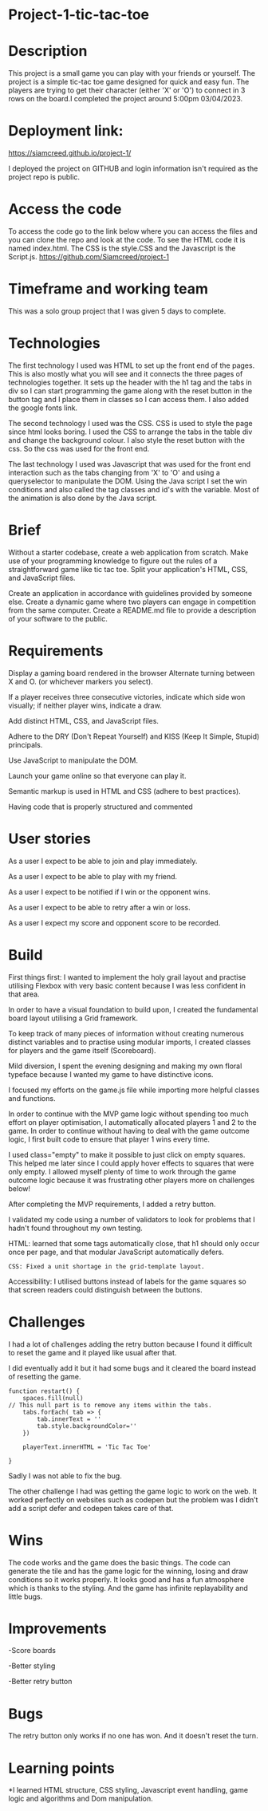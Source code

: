 # Project-1-tic-tac-toe

# Description

This project is a small game you can play with your friends or yourself. The project is a simple tic-tac toe game designed for quick and easy fun. The players are trying to get their character (either 'X' or 'O') to connect in 3 rows on the board.I completed the project around 5:00pm 03/04/2023. 

# Deployment link:

https://siamcreed.github.io/project-1/

I deployed the project on GITHUB and login information isn't required as the project repo is public.

# Access the code

To access the code go to the link below where you can access the files and you can clone the repo and look at the code. To see the HTML code it is named index.html. The CSS is the style.CSS and the Javascript is the Script.js.
https://github.com/Siamcreed/project-1 


# Timeframe and working team
 This was a solo group project that I was given 5 days to complete.

# Technologies 
The first technology I used was HTML to set up the front end of the pages. This is also mostly what you will see and it connects the three pages of technologies together. It sets up the header with the h1 tag and the tabs in div so I can start programming the game along with the reset button in the button tag and I place them in classes so I can access them. I also added the google fonts link.

The second technology I used was the CSS. CSS is used to style the page since html looks boring. I used the CSS to arrange the tabs in the table div and change the background colour. I also style the reset button with the css. So the css was used for the front end.

The last technology I used was Javascript that was used for the front end interaction such as the tabs changing from 'X' to 'O' and using a queryselector to manipulate the DOM. Using the Java script I set the win conditions and also called the tag classes and id's with the variable. Most of the animation is also done by the Java script.

# Brief
Without a starter codebase, create a web application from scratch.
Make use of your programming knowledge to figure out the rules of a straightforward game like tic tac toe.
Split your application's HTML, CSS, and JavaScript files.

Create an application in accordance with guidelines provided by someone else.
Create a dynamic game where two players can engage in competition from the same computer.
Create a README.md file to provide a description of your software to the public.


# Requirements
Display a gaming board rendered in the browser
Alternate turning between X and O. (or whichever markers you select).

If a player receives three consecutive victories, indicate which side won visually; if neither player wins, indicate a draw.

Add distinct HTML, CSS, and JavaScript files.

Adhere to the DRY (Don't Repeat Yourself) and KISS (Keep It Simple, Stupid) principals.

Use JavaScript to manipulate the DOM.

Launch your game online so that everyone can play it.

Semantic markup is used in HTML and CSS (adhere to best practices).

Having code that is properly structured and commented


# User stories

As a user I expect to be able to join and play immediately.

As a user I expect to be able to play with my friend.

As a user I expect to be notified if I win or the opponent wins.

As a user I expect to be able to retry after a win or loss.

As a user I expect my score and opponent score to be recorded.

# Build
 
First things first: I wanted to implement the holy grail layout and practise utilising Flexbox with very basic content because I was less confident in that area. 

In order to have a visual foundation to build upon, I created the fundamental board layout utilising a Grid framework. 

To keep track of many pieces of information without creating numerous distinct variables and to practise using modular imports, I created classes for players and the game itself (Scoreboard).

 Mild diversion, I spent the evening designing and making my own floral typeface because I wanted my game to have distinctive icons.
 
  I focused my efforts on the game.js file while importing more helpful classes and functions. 

In order to continue with the MVP game logic without spending too much effort on player optimisation, I automatically allocated players 1 and 2 to the game. In order to continue without having to deal with the game outcome logic, I first built code to ensure that player 1 wins every time. 

I used class="empty" to make it possible to just click on empty squares. This helped me later since I could apply hover effects to squares that were only empty. I allowed myself plenty of time to work through the game outcome logic because it was frustrating other players more on challenges below!

 After completing the MVP requirements, I added a retry button.
 
  I validated my code using a number of validators to look for problems that I hadn't found throughout my own testing.
  
   HTML: learned that some tags automatically close, that h1 should only occur once per page, and that modular JavaScript automatically defers.
   
    CSS: Fixed a unit shortage in the grid-template layout. 

Accessibility: I utilised buttons instead of labels for the game squares so that screen readers could distinguish between the buttons.


# Challenges 

I had a lot of challenges adding the retry button because I found it difficult to reset the game and it played like usual after that.

 I did eventually add it but it had some bugs and it cleared the board instead of resetting the game.

```
function restart() {
    spaces.fill(null)
// This null part is to remove any items within the tabs.
    tabs.forEach( tab => {
        tab.innerText = ''
        tab.style.backgroundColor=''  
    })

    playerText.innerHTML = 'Tic Tac Toe'
    
}
```
Sadly I was not able to fix the bug. 

The other challenge I had was getting the game logic to work on the web. It worked perfectly on websites such as codepen but the problem was I didn’t add a script defer and codepen takes care of that.

# Wins
The code works and the game does the basic things. The code can generate the tile and has the game logic for the winning, losing and draw conditions so it works properly. It looks good and has a fun atmosphere which is thanks to the styling. And the game has infinite replayability and little bugs.

# Improvements
-Score boards 

-Better styling

-Better retry button

# Bugs
The retry button only works if no one has won. And it doesn't reset the turn.

# Learning points
*I learned HTML structure, CSS styling, Javascript event handling, game logic and algorithms and Dom manipulation.
